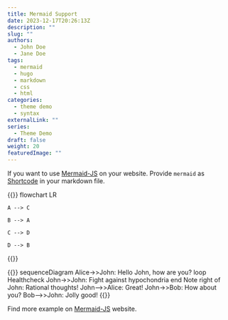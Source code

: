 ```yaml
---
title: Mermaid Support
date: 2023-12-17T20:26:13Z
description: ""
slug: ""
authors:
  - John Doe
  - Jane Doe
tags:
  - mermaid
  - hugo
  - markdown
  - css
  - html
categories:
  - theme demo
  - syntax
externalLink: ""
series:
  - Theme Demo
draft: false
weight: 20
featuredImage: ""
---
```


If you want to use [Mermaid-JS](https://mermaid-js.github.io/mermaid/#/) on your website.
Provide `mermaid` as [Shortcode](https://gohugo.io/content-management/shortcodes/#readout) in your markdown file.

{{<mermaid>}}
flowchart LR

    A --> C

    B --> A

    C --> D

    D --> B

{{</mermaid>}}

{{<mermaid>}}
sequenceDiagram
Alice->>John: Hello John, how are you?
loop Healthcheck
John->>John: Fight against hypochondria
end
Note right of John: Rational thoughts!
John-->>Alice: Great!
John->>Bob: How about you?
Bob-->>John: Jolly good!
{{</mermaid>}}

Find more example on [Mermaid-JS](https://mermaid-js.github.io/mermaid/#/) website.
